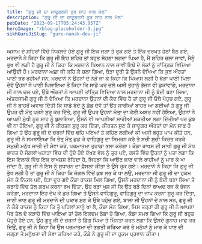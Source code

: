 ```yaml
---
title: "ਗੁਰੂ ਜੀ ਦਾ ਜਾਦੂਗਰਨੀ ਨੂਰ ਸਾਹ ਨਾਲ ਮੇਲ"
description: "ਗੁਰੂ ਜੀ ਦਾ ਜਾਦੂਗਰਨੀ ਨੂਰ ਸਾਹ ਨਾਲ ਮੇਲ"
pubDate: "2023-09-17T05:24:43.957Z"
heroImage: "/blog-placeholder-3.jpg"
sikhGuruJiSlug: "guru-nanak-dev-ji"
---
```


ਅਸਾਮ ਦੇ ਸ਼ਹਿਰਾਂ ਵਿੱਚੋ ਨਿਕਲਦੇ ਹੋਏ ਗੁਰੂ ਜੀ ਇਕ ਜਗਾ ਤੇ ਰੁਕ ਗਏ ਤੇ ਇੱਕ ਦਰਖਤ ਹੇਠਾਂ ਬੈਠ ਗਏ, ਮਰਦਾਨੇ ਨੇ ਕਿਹਾ ਕਿ ਗੁਰੂ ਜੀ ਇਹ ਸ਼ਹਿਰ ਤਾਂ ਬਹੁਤ ਸੋਹਣਾ ਲਗਦਾ ਪਿਆ ਹੈ, ਮੈਂ ਸ਼ਹਿਰ ਚਲਾ ਜਾਵਾਂ, ਮੈਨੂੰ ਭੁਖ ਵੀ ਲਗੀ ਹੈ ਗੁਰੂ ਜੀ ਨੇ ਕਿਹਾ ਕਿ ਮਰਦਾਨੇ ਧਿਆਨ ਨਾਲ ਜਾਵੀਂ ਇਥੋਂ ਦੇ ਲੋਕਾਂ ਨੂੰ ਤਾਂਤ੍ਰਿਕ ਵਿਦਿਆ ਆਂਉਦੀ ਹੌ। ਮਰਦਾਨਾ ਅਛਾ ਜੀ ਕਹਿ ਕੇ ਚਲਾ ਗਿਆ, ਥੋੜਾ ਦੂਰੀ ਤੇ ਉਸਨੇ ਦੇਖਿਆ ਕਿ ਕੁਝ ਔਰਤਾਂ ਪਾਣੀ ਭਰ ਰਹੀਆਂ ਸਨ, ਮਰਦਾਨੇ ਨੇ ਉਹਨਾਂ ਦੇ ਨੇੜੇ ਜਾ ਕੇ ਕਿਹਾ ਕਿ ਪਿਆਸ ਲਗੀ ਹੈ ਥੋੜਾ ਪਾਣੀ ਪਿਲਾ ਦੇਵੋ ਉਹਨਾਂ ਨੇ ਪਾਣੀ ਪਿਲਾਇਆ ਤੇ ਕਿਹਾ ਕਿ ਸਾਡੇ ਘਰ ਚਲੋ ਅਸੀ ਤੁਹਾਨੂੰ ਭੋਜਨ ਵੀ ਛਕਾਂਵਾਂਗੇ, ਮਰਦਾਨਾ ਜੀ ਨਾਲ ਚਲ ਪਏ, ਉਥੇ ਔਰਤਾਂ ਨੇ ਆਪਣੀ ਤਾਂਤਿ੍ਕ ਵਿਦਿਆ ਨਾਲ ਮਰਦਾਨਾ ਜੀ ਨੂੰ ਬੰਦੀ ਬਣਾ ਲਿਆ, ਅੰਤਰਜਾਮੀ ਗੁਰੂ ਜੀ ਨੇ ਦੇਖਿਆ ਕਿ ਮਰਦਾਨਾ ਉਹਨਾਂ ਦੀ ਕੈਦ ਵਿੱਚ ਹੈ ਤਾਂ ਗੁਰੂ ਜੀ ਓਥੇ ਪੰਹੁਚ ਗਏ, ਗੁਰੂ ਜੀ ਨੇ ਬਾਹਰੋਂ ਅਵਾਜ਼ ਦਿੱਤੀ ਕਿ ਸਾਡੇ ਬੰਦੇ ਨੂੰ ਛੱਡ ਦੇਵੋ ਤਾਂ ਉਹ ਸਾਰੀਆਂ ਬਾਹਰ ਆ ਗਈਆਂ ਤੇ ਗੁਰੂ ਜੀ ਉਪਰ ਵੀ ਮੰਤ੍ ਪੜਨੇ ਸ਼ੁਰੂ ਕਰ ਦਿੱਤੇ, ਗੁਰੂ ਜੀ ਉਪਰ ਉਹਨਾਂ ਮੰਤਾ੍ ਦਾ ਕੋਈ ਅਸਰ ਨਹੀਂ ਹੋਇਆ, ਉਹਨਾਂ ਨੇ ਆਪਣੀ ਮੁੱਖੀ ਨੂਰ ਸਾਹ ਨੂੰ ਬੁਲਾਇਆ, ਉਸਨੇ ਵੀ ਆਪਣੀਆਂ ਸਾਰੀਆਂ ਸ਼ਕਤੀਆ ਲਗਾ ਦਿੱਤੀਆਂ ਪਰ ਕੁਝ ਵੀ ਨਾ ਹੋਇਆ, ਗੁਰੂ ਜੀ ਨੇ ਕੀਰਤਨ ਸ਼ੁਰੂ ਕਰ ਦਿੱਤਾ, ਕੀਰਤਨ ਸੁਣ ਕੇ ਜਾਦੂਗਰ ਔਰਤਾਂ ਦਾ ਮੰਨ ਸਾਫ ਹੋ ਗਿਆ ਤੇ ਉਹ ਗੁਰੂ ਜੀ ਦੇ ਚਰਨਾਂ ਵਿੱਚ ਢਹਿ ਪਇਆਂ ਤੇ ਕਹਿਣ ਲਗੀਆਂ ਕੀ ਅਸੀ ਬਹੁਤ ਪਾਪ ਕੀਤੇ ਹਨ, ਗੁਰੂ ਜੀ ਨੇ ਸਮਝਾਇਆ ਕਿ ਤੰਤ੍ ਮੰਤ੍ ਛਡ ਕੇ ਵਾਹਿਗੁਰੂ ਦਾ ਸਿਮਰਨ ਕਰੋ ਤੇ ਸਚੀ ਸੁਚੀ ਕਿਰਤ ਕਰਕੇ ਸਮੁਚੀ ਮਨੁੱਖ ਜਾਤੀ ਦੀ ਸੇਵਾ ਕਰੋ, ਪਰਮਾਤਮਾ ਤੁਹਾਡਾ ਭਲਾ ਕਰੇਗਾ।
ਕੌਡਾ ਰਾਖਸ ਦੀ ਸਾਖੀ
ਗੁਰੂ ਜੀ ਮੱਧ ਭਾਰਤ ਦੇ ਜੰਗਲਾਂ ਪਹਾੜਾ ਵਿੱਚ ਦੀ ਹੁੰਦੇ ਹੋਏ ਦੱਖਣ ਵੱਲ ਨੂੰ ਤੁਰ ਪਏ, ਰਸਤੇ ਵਿੱਚ ਉਹਨਾਂ ਨੂੰ ਪਤਾ ਲਗਾ ਕਿ ਇਸ ਇਲਾਕੇ ਵਿੱਚ ਇਕ ਰਾਖਸ਼ਸ਼ ਰੰਹਿਦਾ ਹੈ, ਜਿਹੜਾ ਕਿ ਆਉਣ ਜਾਣ ਵਾਲੇ ਰਾਹੀਆਂ ਨੂੰ ਮਾਰ ਕੇ ਖਾ ਜਾਂਦਾ ਹੈ, ਗੁਰੂ ਜੀ ਨੇ ਇਸ ਨੂੰ ਸੁਧਾਰਨ ਦਾ ਫ਼ੈਸਲਾ ਕੀਤਾ ਤੇ ਉਥੇ ਰੁਕ ਗਏ।
ਮਰਦਾਨੇ ਨੇ ਕਿਹਾ ਕਿ ਗੁਰੂ ਜੀ ਭੁੱਖ ਲਗੀ ਹੈ ਤਾਂ ਗੁਰੂ ਜੀ ਨੇ ਕਿਹਾ ਕਿ ਜੰਗਲ ਵਿੱਚੋਂ ਕੁਝ ਲਭ ਕੇ ਖਾ ਲਉ, ਮਰਦਾਨਾ ਜੀ ਗੁਰੂ ਜੀ ਦਾ ਹੁਕਮ ਮੰਨ ਕੇ ਨਿਕਲ ਪਏ, ਥੋੜਾ ਦੂਰ ਗਏ ਕੌਡਾ ਰਾਕਸ਼ ਮਿਲ ਗਿਆ, ਉਸਨੇ ਮਰਦਾਨਾ ਜੀ ਨੂੰ ਬੰਦੀ ਬਣਾ ਲਿਆ ਤੇ ਕੜਾਹੇ ਵਿੱਚ ਤੇਲ ਗਰਮ ਕਰਨਾ ਰਖ ਦਿੱਤਾ, ਉਹ ਬੜਾ ਖੁਸ਼ ਸੀ ਕਿ ਉਹ ਬੜੇ ਦਿਨਾਂ ਬਾਅਦ ਰਜ ਕੇ ਭੋਜਨ ਕਰੇਗਾ, ਮਰਦਾਨਾ ਇਹ ਦੇਖ ਕੇ ਡਰ ਗਿਆ ਤੇ ਉਸਨੇ ਵਾਹਿਗੁਰੂ, ਵਾਹਿਗੁਰੂ ਦਾ ਜਾਪ ਕਰਨਾ ਸ਼ੁਰੂ ਕਰ ਦਿੱਤਾ, ਜਾਣੀ ਜਾਣ ਗੁਰੂ ਜੀ ਮਰਦਾਨੇ ਦੀ ਪੁਕਾਰ ਸੁਣ ਕੇ ਉਥੇ ਪਹੁੰਚ ਗਏ, ਬਾਲਾ ਜੀ ਉਹਨਾਂ ਦੇ ਨਾਲ ਸਨ, ਗੁਰੂ ਜੀ ਨੇ ਕੌਡੇ ਰਾਕਸ਼ ਨੂੰ ਕਿਹਾ ਕਿ ਤੂੰ ਪਹਿਲਾਂ ਸਾਨੂੰ ਖਾ ਲੈ, ਕੌਡਾ ਮੰਨ ਗਿਆ, ਜਿਸ ਤਰ੍ਹਾਂ ਹੀ ਗੁਰੂ ਜੀ ਨੇ ਆਪਣਾ ਪੈਰ ਤੇਲ ਦੇ ਕੜਾਹੇ ਵਿੱਚ ਪਾਇਆ ਤਾਂ ਤੇਲ ਇਕਦਮ ਠੰਡਾ ਹੋ ਗਿਆ, ਕੌਡਾ ਸਮਝ ਗਿਆ ਕਿ ਗੁਰੂ ਜੀ ਬਹੁਤ ਪੰਹੁਚੇ ਹੋਏ ਹਨ, ਉਹ ਗੁਰੂ ਜੀ ਦੇ ਚਰਨਾਂ ਤੇ ਡਿੱਗ ਪਿਆ ਤੇ ਮਿੰਨਤਾ ਕਰਨ ਲਗਾ ਕਿ ਉਸਦੇ ਗੁਨਾਹ ਮਾਫ ਕਰ ਦਿਉ, ਗੁਰੂ ਜੀ ਨੇ ਕਿਹਾ ਕਿ ਉਸ ਪਰਮਾਤਮਾ ਦੀ ਭਗਤੀ ਕਰਿਆ ਕਰੋ ਤੇ ਮਨੁੱਖਾਂ ਨੂੰ ਮਾਰ ਕੇ ਖਾਣ ਦੀ ਜਗ੍ਹਾ ਤੇ ਮਨੁੱਖਤਾ ਦੀ ਸੇਵਾ ਕਰਿਆ ਕਰੋ, ਕੌਡੇ ਨੇ ਗੁਰੂ ਜੀ ਦਾ ਹੁਕਮ ਪ੍ਰਵਾਨ ਕੀਤਾ।
